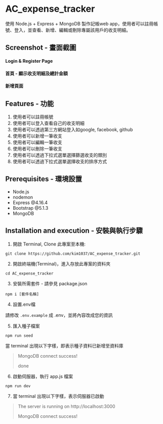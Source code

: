 # AC_expense_tracker

使用 Node.js + Express + MongoDB 製作記帳web app，使用者可以註冊帳號、登入，並查看、新增、編輯或刪除專屬該用戶的收支明細。

## Screenshot - 畫面截圖

#### Login & Register Page


#### 首頁 - 顯示收支明細及總計金額


#### 新增頁面


## Features - 功能

1. 使用者可以註冊帳號
2. 使用者可以登入查看自己的收支明細
3. 使用者可以透過第三方網站登入如google, facebook, github
4. 使用者可以新增一筆收支
5. 使用者可以編輯一筆收支
6. 使用者可以刪除一筆收支
7. 使用者可以透過下拉式選單選擇篩選收支的類別
8. 使用者可以透過下拉式選單選擇收支的排序方式

## Prerequisites - 環境設置

- Node.js
- nodemon
- Express @4.16.4
- Bootstrap @5.1.3
- MongoDB


## Installation and execution - 安裝與執行步驟

1. 開啟 Terminal, Clone 此專案至本機:

```
git clone https://github.com/kim1037/AC_expense_tracker.git
```

2. 開啟終端機(Terminal)，進入存放此專案的資料夾

```
cd AC_expense_tracker
```

3. 安裝所需套件 - 請參見 package.json

```
npm i [套件名稱]
```

4. 設置.env檔

請修改 `.env.example` 成 .env，並將內容改成您的資訊

5. 匯入種子檔案

```
npm run seed
```

當 terminal 出現以下字樣，即表示種子資料已新增至資料庫

> MongoDB connect success!
>
> done

6. 啟動伺服器，執行 app.js 檔案

```
npm run dev
```

7. 當 terminal 出現以下字樣，表示伺服器已啟動

> The server is running on http://localhost:3000
>
> MongoDB connect success!
